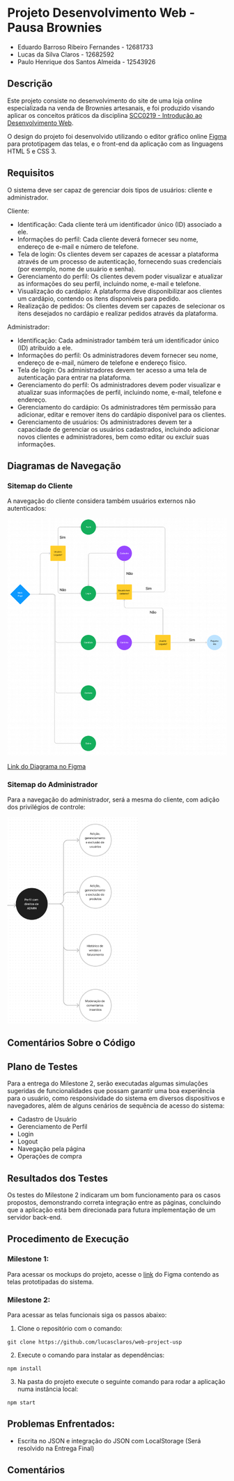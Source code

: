 # Projeto Desenvolvimento Web - Pausa Brownies
- Eduardo Barroso Ribeiro Fernandes - 12681733
- Lucas da Silva Claros - 12682592
- Paulo Henrique dos Santos Almeida - 12543926 

## Descrição

Este projeto consiste no desenvolvimento do site de uma loja online especializada na venda de Brownies artesanais, e foi produzido visando aplicar os conceitos práticos da disciplina [SCC0219 - Introdução ao Desenvolvimento Web](https://uspdigital.usp.br/jupiterweb/obterDisciplina?sgldis=SCC0219).

O design do projeto foi desenvolvido utilizando o editor gráfico online [Figma](https://www.figma.com/file/XGRnGMWEZVCLh8bxgKizsG/Pausa-Brownies?type=design&node-id=0-1&t=H95jZJzXORe0ZTdF-0) para prototipagem das telas, e o front-end da aplicação com as linguagens HTML 5 e CSS 3.


## Requisitos
O sistema deve ser capaz de gerenciar dois tipos de usuários: cliente e administrador.

Cliente:
- Identificação: Cada cliente terá um identificador único (ID) associado a ele.
- Informações do perfil: Cada cliente deverá fornecer seu nome, endereço de e-mail e número de telefone.
- Tela de login: Os clientes devem ser capazes de acessar a plataforma através de um processo de autenticação, fornecendo suas credenciais (por exemplo, nome de usuário e senha).
- Gerenciamento do perfil: Os clientes devem poder visualizar e atualizar as informações do seu perfil, incluindo nome, e-mail e telefone.
- Visualização do cardápio: A plataforma deve disponibilizar aos clientes um cardápio, contendo os itens disponíveis para pedido.
- Realização de pedidos: Os clientes devem ser capazes de selecionar os itens desejados no cardápio e realizar pedidos através da plataforma.

Administrador:
- Identificação: Cada administrador também terá um identificador único (ID) atribuído a ele.
- Informações do perfil: Os administradores devem fornecer seu nome, endereço de e-mail, número de telefone e endereço físico.
- Tela de login: Os administradores devem ter acesso a uma tela de autenticação para entrar na plataforma.
- Gerenciamento do perfil: Os administradores devem poder visualizar e atualizar suas informações de perfil, incluindo nome, e-mail, telefone e endereço.
- Gerenciamento do cardápio: Os administradores têm permissão para adicionar, editar e remover itens do cardápio disponível para os clientes.
- Gerenciamento de usuários: Os administradores devem ter a capacidade de gerenciar os usuários cadastrados, incluindo adicionar novos clientes e administradores, bem como editar ou excluir suas informações.


## Diagramas de Navegação
### Sitemap do Cliente

A navegação do cliente considera também usuários externos não autenticados:

<img src="assets/sitemap_client.png" alt="navigation diagram" width="700"/>


[Link do Diagrama no Figma](https://www.figma.com/file/C6LpGyvgDh3yrcQmiUoOSD/PAUSA-BROWNIES?type=whiteboard&node-id=0-1&t=b30D0GP500lRbtIh-0)

### Sitemap do Administrador
Para a navegação do administrador, será a mesma do cliente, com adição dos privilégios de controle:

<img src="assets/sitemap_admin.png" alt="navigation diagram" width="300"/>

## Comentários Sobre o Código

## Plano de Testes
Para a entrega do Milestone 2, serão executadas algumas simulações sugeridas de funcionalidades que possam garantir uma boa experiência para o usuário, como responsividade do sistema em diversos dispositivos e navegadores, além de alguns cenários de sequência de acesso do sistema:
- Cadastro de Usuário
- Gerenciamento de Perfil
- Login
- Logout
- Navegação pela página
- Operações de compra
## Resultados dos Testes
Os testes do Milestone 2 indicaram um bom funcionamento para os casos propostos, demonstrando correta integração entre as páginas, concluindo que a aplicação está bem direcionada para futura implementação de um servidor back-end.
## Procedimento de Execução

### Milestone 1:

Para acessar os mockups do projeto, acesse o [link](https://www.figma.com/file/XGRnGMWEZVCLh8bxgKizsG/Pausa-Brownies?type=design&node-id=0-1&t=H95jZJzXORe0ZTdF-0) do Figma contendo as telas prototipadas do sistema.

### Milestone 2:
Para acessar as telas funcionais siga os passos abaixo:


1. Clone o repositório com o comando:

```
git clone https://github.com/lucasclaros/web-project-usp
```

2. Execute o comando para instalar as dependências:

```
npm install
```
3. Na pasta do projeto execute o seguinte comando para rodar a aplicação numa instância local:

```
npm start
```

## Problemas Enfrentados:

- Escrita no JSON e integração do JSON com LocalStorage (Será resolvido na Entrega Final)

## Comentários
